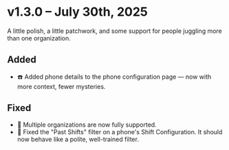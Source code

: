 # v1.3.0 – July 30th, 2025

A little polish, a little patchwork, and some support for people juggling more than one organization.

## Added

- ☎️ Added phone details to the phone configuration page — now with more context, fewer mysteries.

## Fixed

- 🧩 Multiple organizations are now fully supported.
- 🧹 Fixed the "Past Shifts" filter on a phone's Shift Configuration. It should now behave like a polite, well-trained filter.
